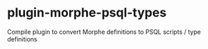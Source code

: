 # plugin-morphe-psql-types
Compile plugin to convert Morphe definitions to PSQL scripts / type definitions
